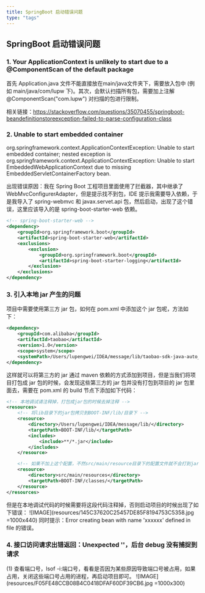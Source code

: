 ```yaml
---
title: SpringBoot 启动错误问题
type: "tags"
---
```


## SpringBoot 启动错误问题
### 1. Your ApplicationContext is unlikely to start due to a @ComponentScan of the default package
首先 Application.java 文件不能直接放在main/java文件夹下，需要放入包中 (例如 main/java/com/lupw 下)。其次，会默认扫描所有包，需要加上注解 @ComponentScan("com.lupw") 对扫描的包进行限制。

相关链接：https://stackoverflow.com/questions/35070455/springboot-beandefinitionstoreexception-failed-to-parse-configuration-class

### 2. Unable to start embedded container
org.springframework.context.ApplicationContextException: Unable to start embedded container; nested exception is org.springframework.context.ApplicationContextException: Unable to start EmbeddedWebApplicationContext due to missing EmbeddedServletContainerFactory bean.

出现错误原因：我在 Spring Boot 工程项目里面使用了拦截器，其中继承了 WebMvcConfigurerAdapter，但是提示找不到包，IDE 提示我需要导入依赖，于是我导入了 spring-webmvc 和 javax.servet.api 包，然后启动，出现了这个错误，这里应该导入的是  spring-boot-starter-web 依赖。

```xml
<!-- spring-boot-starter-web -->
<dependency>
    <groupId>org.springframework.boot</groupId>
    <artifactId>spring-boot-starter-web</artifactId>
    <exclusions>
        <exclusion>
            <groupId>org.springframework.boot</groupId>
            <artifactId>spring-boot-starter-logging</artifactId>
        </exclusion>
    </exclusions>
</dependency>
```

### 3. 引入本地 jar 产生的问题
项目中需要使用第三方 jar 包，如何在 pom.xml 中添加这个 jar 包呢，方法如下：

```xml
<dependency>
    <groupId>com.alibaba</groupId>
    <artifactId>taobao</artifactId>
    <version>1.0</version>
    <scope>system</scope>
    <systemPath>/Users/lupengwei/IDEA/message/lib/taobao-sdk-java-auto_1455733249969-20160722.jar</systemPath>
</dependency>
```

这样就可以将第三方的 jar 通过 maven 依赖的方式添加到项目，但是当我们将项目打包成 jar 包的时候，会发现这些第三方的 jar 包并没有打包到项目的 jar 包里面去，需要在 pom.xml 的 build 节点下添加如下代码：

```xml
<!-- 本地调试请注释掉，打包成jar包的时候去掉注释 -->
<resources>
    <!-- 将lib目录下的jar包拷贝到BOOT-INF/lib/目录下 -->
    <resource>
        <directory>/Users/lupengwei/IDEA/message/lib/</directory>
        <targetPath>BOOT-INF/lib/</targetPath>
        <includes>
            <include>**/*.jar</include>
        </includes>
    </resource>

    <!-- 如果不加上这个配置，不然src/main/resource目录下的配置文件就不会打到jar包下去了 -->
    <resource>
        <directory>src/main/resources</directory>
        <targetPath>BOOT-INF/classes/</targetPath>
    </resource>
</resources>
```

但是在本地调试代码的时候需要将这段代码注释掉，否则启动项目的时候出现了如下错误：
![IMAGE](resources/145C37620C25457DE85F8194753C5358.jpg =1000x440)
同时提示：Error creating bean with name 'xxxxxx' defined in file 的错误。

### 4. 接口访问请求出错返回：Unexpected ''，后台 debug 没有捕捉到请求
(1) 查看端口号，lsof -i:端口号，看看是否因为某些原因导致端口号被占用，如果占用，关闭这些端口号占用的进程，再启动项目即可。
![IMAGE](resources/F05FE48CCB08B4C0418DFAF60DF39CB6.jpg =1000x300)